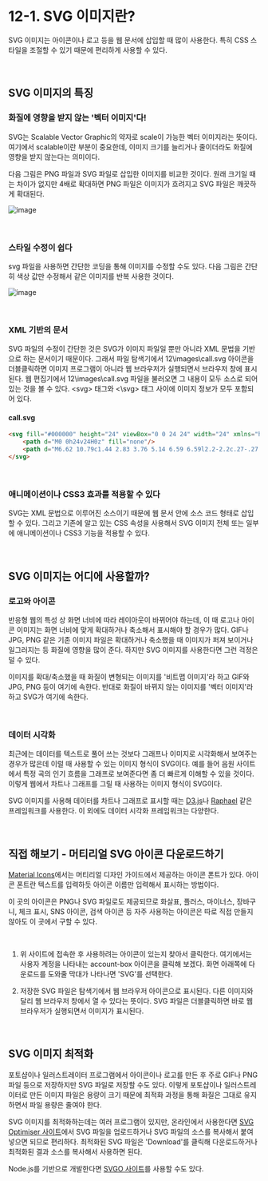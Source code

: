 # 12-1. SVG 이미지란?
SVG 이미지는 아이콘이나 로고 등을 웹 문서에 삽입할 때 많이 사용한다. 특히 CSS 스타일을 조절할 수 있기 때문에 편리하게 사용할 수 있다.

<br>

## SVG 이미지의 특징
### 화질에 영향을 받지 않는 '벡터 이미지'다!
SVG는 Scalable Vector Graphic의 약자로 scale이 가능한 벡터 이미지라는 뜻이다. 여기에서 scalable이란 부분이 중요한데, 이미지 크기를 늘리거나 줄이더라도 화질에 영향을 받지 않는다는 의미이다.

다음 그림은 PNG 파일과 SVG 파일로 삽입한 이미지를 비교한 것이다. 원래 크기일 때는 차이가 없지만 4배로 확대하면 PNG 파일은 이미지가 흐려지고 SVG 파일은 깨끗하게 확대된다.

![image](https://user-images.githubusercontent.com/57928612/119212594-64bfa580-baf4-11eb-8953-59efba1d9f6b.png)

<br>

### 스타일 수정이 쉽다
svg 파일을 사용하면 간단한 코딩을 통해 이미지를 수정할 수도 있다. 다음 그림은 간단히 색상 값만 수정해서 같은 이미지를 반복 사용한 것이다.

![image](https://user-images.githubusercontent.com/57928612/119212625-920c5380-baf4-11eb-9c6e-1326792796f9.png)

<br>

### XML 기반의 문서
SVG 파일의 수정이 간단한 것은 SVG가 이미지 파일일 뿐만 아니라 XML 문법을 기반으로 하는 문서이기 때문이다. 그래서 파일 탐색기에서 12\\images\\call.svg 아이콘을 더블클릭하면 이미지 프로그램이 아니라 웹 브라우저가 실행되면서 브라우저 창에 표시된다. 웹 편집기에서 12\\images\\call.svg 파일을 불러오면 그 내용이 모두 소스로 되어 있는 것을 볼 수 있다. \<svg> 태그와 <\svg> 태그 사이에 이미지 정보가 모두 포함되어 있다.

#### call.svg
```html
<svg fill="#000000" height="24" viewBox="0 0 24 24" width="24" xmlns="http://www.w3.org/2000/svg">
    <path d="M0 0h24v24H0z" fill="none"/>
    <path d="M6.62 10.79c1.44 2.83 3.76 5.14 6.59 6.59l2.2-2.2c.27-.27.67-.36 1.02-.24 1.12.37 2.33.57 3.57.57.55 0 1 .45 1 1V20c0 .55-.45 1-1 1-9.39 0-17-7.61-17-17 0-.55.45-1 1-1h3.5c.55 0 1 .45 1 1 0 1.25.2 2.45.57 3.57.11.35.03.74-.25 1.02l-2.2 2.2z"/>
</svg>
```

<br>

### 애니메이션이나 CSS3 효과를 적용할 수 있다
SVG는 XML 문법으로 이루어진 소스이기 때문에 웹 문서 안에 소스 코드 형태로 삽입할 수 있다. 그리고 기존에 알고 있는 CSS 속성을 사용해서 SVG 이미지 전체 또는 일부에 애니메이션이나 CSS3 기능을 적용할 수 있다.

<br>

## SVG 이미지는 어디에 사용할까?
### 로고와 아이콘
반응형 웹의 특성 상 화면 너비에 따라 레이아웃이 바뀌어야 하는데, 이 때 로고나 아이콘 이미지는 화면 너비에 맞게 확대하거나 축소해서 표시해야 할 경우가 많다. GIF나 JPG, PNG 같은 기존 이미지 파일은 확대하거나 축소했을 때 이미지가 퍼져 보이거나 일그러지는 등 화질에 영향을 많이 준다. 하지만 SVG 이미지를 사용한다면 그런 걱정은 덜 수 있다.

이미지를 확대/축소했을 때 화질이 변형되는 이미지를 '비트맵 이미지'라 하고 GIF와 JPG, PNG 등이 여기에 속한다. 반대로 화질이 바뀌지 않는 이미지를 '벡터 이미지'라 하고 SVG가 여기에 속한다.

<br>

### 데이터 시각화
최근에는 데이터를 텍스트로 풀어 쓰는 것보다 그래프나 이미지로 시각화해서 보여주는 경우가 많은데 이럴 때 사용할 수 있는 이미지 형식이 SVG이다. 예를 들어 음원 사이트에서 특정 곡의 인기 흐름을 그래프로 보여준다면 좀 더 빠르게 이해할 수 있을 것이다. 이렇게 웹에서 차트나 그래프를 그릴 때 사용하는 이미지 형식이 SVG이다.

SVG 이미지를 사용해 데이터를 차트나 그래프로 표시할 때는 [D3.js](https://d3js.org/)나 [Raphael](http://dmitrybaranovskiy.github.io/raphael/) 같은 프레임워크를 사용한다. 이 외에도 데이터 시각화 프레임워크는 다양한다.

<br>

## 직접 해보기 - 머티리얼 SVG 아이콘 다운로드하기
[Material Icons](https://fonts.google.com/icons?selected=Material+Icons)에서는 머티리얼 디자인 가이드에서 제공하는 아이콘 폰트가 있다. 아이콘 폰트란 텍스트를 입력하듯 아이콘 이름만 입력해서 표시하는 방법이다.

이 곳의 아이콘은 PNG나 SVG 파일로도 제공되므로 화살표, 플러스, 마이너스, 장바구니, 체크 표시, SNS 아이콘, 검색 아이콘 등 자주 사용하는 아이콘은 따로 직접 만들지 않아도 이 곳에서 구할 수 있다.

<br>

1. 위 사이트에 접속한 후 사용하려는 아이콘이 있는지 찾아서 클릭한다. 여기에서는 사용자 계정을 나타내는 account-box 아이콘을 클릭해 보겠다. 화면 아래쪽에 다운로드를 도와줄 막대가 나타나면 'SVG'를 선택한다.

2. 저장한 SVG 파일은 탐색기에서 웹 브라우저 아이콘으로 표시된다. 다른 이미지와 달리 웹 브라우저 창에서 열 수 있다는 뜻이다. SVG 파일은 더블클릭하면 바로 웹 브라우저가 실행되면서 이미지가 표시된다.

<br>

## SVG 이미지 최적화
포토샵이나 일러스트레이터 프로그램에서 아이콘이나 로고를 만든 후 주로 GIF나 PNG 파일 등으로 저장하지만 SVG 파일로 저장할 수도 있다. 이렇게 포토샵이나 일러스트레이터로 만든 이미지 파일은 용량이 크기 때문에 최적화 과정을 통해 화질은 그대로 유지하면서 파일 용량은 줄여야 한다.

SVG 이미지를 최적화하는데는 여러 프로그램이 있지만, 온라인에서 사용한다면 [SVG Optimiser 사이트](http://petercollingridge.appspot.com/svg-optimiser)에서 SVG 파일을 업로드하거나 SVG 파일의 소스를 복사해서 붙여넣으면 되므로 편리하다. 최적화된 SVG 파일은 'Download'를 클릭해 다운로드하거나 최적화된 결과 소스를 복사해서 사용하면 된다.

Node.js를 기반으로 개발한다면 [SVGO 사이트](https://github.com/svg/svgo)를 사용할 수도 있다.
